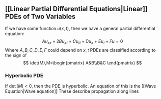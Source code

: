 ## [[Linear Partial Differential Equations|Linear]] PDEs of Two Variables
If we have some function $u(x,t)$, then we have a general partial differential equation:
$$
Au_{xx}+2Bu_{xt}+Cu_{tt}+Du_{x}+Eu_{t}+Fu=0
$$
Where $A,B,C,D,E,F$ could depend on $x,t$
PDEs are classified according to the sign of
$$
\det(M),M=\begin{pmatrix}
A&B\\B&C
\end{pmatrix}
$$
### Hyperbolic PDE
If $\det(M)<0$, then the PDE is hyperbolic. An equation of this is the [[Wave Equation|Wave equation]]
These describe propagation along lines